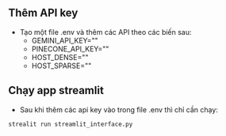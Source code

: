 ## Thêm API key
- Tạo một file .env và thêm các API theo các biến sau: 
    + GEMINI_API_KEY=""
    + PINECONE_API_KEY=""
    + HOST_DENSE=""
    + HOST_SPARSE=""

## Chạy app streamlit
- Sau khi thêm các api key vào trong file .env thì chỉ cần chạy:
```
strealit run streamlit_interface.py
```
